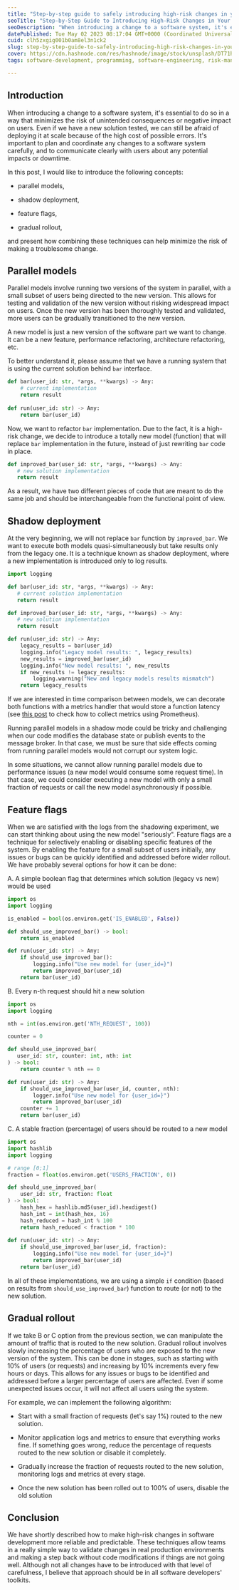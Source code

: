 ```yaml
---
title: "Step-by-step guide to safely introducing high-risk changes in your software system"
seoTitle: "Step-by-Step Guide to Introducing High-Risk Changes in Your Software"
seoDescription: "When introducing a change to a software system, it's essential to do so in a way that minimizes the risk of unintended consequences"
datePublished: Tue May 02 2023 08:17:04 GMT+0000 (Coordinated Universal Time)
cuid: clh5zxgig001b0am8el3n1ck2
slug: step-by-step-guide-to-safely-introducing-high-risk-changes-in-your-software-system
cover: https://cdn.hashnode.com/res/hashnode/image/stock/unsplash/DT71hAJoIJM/upload/b3fdbc2a7290e508826624e9b7ed39bb.jpeg
tags: software-development, programming, software-engineering, risk-management

---
```


## Introduction

When introducing a change to a software system, it's essential to do so in a way that minimizes the risk of unintended consequences or negative impact on users. Even if we have a new solution tested, we can still be afraid of deploying it at scale because of the high cost of possible errors. It's important to plan and coordinate any changes to a software system carefully, and to communicate clearly with users about any potential impacts or downtime.

In this post, I would like to introduce the following concepts:

* parallel models,
    
* shadow deployment,
    
* feature flags,
    
* gradual rollout,
    

and present how combining these techniques can help minimize the risk of making a troublesome change.

## Parallel models

Parallel models involve running two versions of the system in parallel, with a small subset of users being directed to the new version. This allows for testing and validation of the new version without risking widespread impact on users. Once the new version has been thoroughly tested and validated, more users can be gradually transitioned to the new version.

A new model is just a new version of the software part we want to change. It can be a new feature, performance refactoring, architecture refactoring, etc.

To better understand it, please assume that we have a running system that is using the current solution behind `bar` interface.

```python
def bar(user_id: str, *args, **kwargs) -> Any:
    # current implementation
    return result
          
def run(user_id: str) -> Any:
    return bar(user_id)
```

Now, we want to refactor `bar` implementation. Due to the fact, it is a high-risk change, we decide to introduce a totally new model (function) that will replace `bar` implementation in the future, instead of just rewriting `bar` code in place.

```python
def improved_bar(user_id: str, *args, **kwargs) -> Any:
   # new solution implementation
   return result
```

As a result, we have two different pieces of code that are meant to do the same job and should be interchangeable from the functional point of view.

## Shadow deployment

At the very beginning, we will not replace `bar` function by `improved_bar`. We want to execute both models quasi-simultaneously but take results only from the legacy one. It is a technique known as shadow deployment, where a new implementation is introduced only to log results.

```python
import logging

def bar(user_id: str, *args, **kwargs) -> Any:
   # current solution implementation
   return result

def improved_bar(user_id: str, *args, **kwargs) -> Any:
   # new solution implementation
   return result

def run(user_id: str) -> Any:
    legacy_results = bar(user_id)
    logging.info("Legacy model results: ", legacy_results)
    new_results = improved_bar(user_id)
    logging.info("New model results: ", new_results
    if new_results != legacy_results:
        logging.warning("New and legacy models results mismatch")
    return legacy_results
```

If we are interested in time comparison between models, we can decorate both functions with a metrics handler that would store a function latency (see [this post](https://jorzel.hashnode.dev/how-to-use-prometheus-for-web-application-monitoring) to check how to collect metrics using Prometheus).

Running parallel models in a shadow mode could be tricky and challenging when our code modifies the database state or publish events to the message broker. In that case, we must be sure that side effects coming from running parallel models would not corrupt our system logic.

In some situations, we cannot allow running parallel models due to performance issues (a new model would consume some request time). In that case, we could consider executing a new model with only a small fraction of requests or call the new model asynchronously if possible.

## Feature flags

When we are satisfied with the logs from the shadowing experiment, we can start thinking about using the new model "seriously". Feature flags are a technique for selectively enabling or disabling specific features of the system. By enabling the feature for a small subset of users initially, any issues or bugs can be quickly identified and addressed before wider rollout. We have probably several options for how it can be done:

A. A simple boolean flag that determines which solution (legacy vs new) would be used

```python
import os
import logging

is_enabled = bool(os.environ.get('IS_ENABLED', False))

def should_use_improved_bar() -> bool:
    return is_enabled

def run(user_id: str) -> Any:
    if should_use_improved_bar():
        logging.info("Use new model for {user_id=}")
        return improved_bar(user_id)
    return bar(user_id)
```

B. Every n-th request should hit a new solution

```python
import os
import logging

nth = int(os.environ.get('NTH_REQUEST', 100))

counter = 0

def should_use_improved_bar(
   user_id: str, counter: int, nth: int
) -> bool:
    return counter % nth == 0

def run(user_id: str) -> Any:
    if should_use_improved_bar(user_id, counter, nth):
        logger.info("Use new model for {user_id=}")
        return improved_bar(user_id)
    counter += 1
    return bar(user_id)
```

C. A stable fraction (percentage) of users should be routed to a new model

```python
import os
import hashlib
import logging

# range [0;1]
fraction = float(os.environ.get('USERS_FRACTION', 0)) 

def should_use_improved_bar(
    user_id: str, fraction: float
) -> bool:
    hash_hex = hashlib.md5(user_id).hexdigest()
    hash_int = int(hash_hex, 16)
    hash_reduced = hash_int % 100
    return hash_reduced < fraction * 100
          
def run(user_id: str) -> Any:
    if should_use_improved_bar(user_id, fraction):
        logging.info("Use new model for {user_id=}")
        return improved_bar(user_id)
    return bar(user_id)
```

In all of these implementations, we are using a simple `if` condition (based on results from `should_use_improved_bar`) function to route (or not) to the new solution.

## Gradual rollout

If we take B or C option from the previous section, we can manipulate the amount of traffic that is routed to the new solution. Gradual rollout involves slowly increasing the percentage of users who are exposed to the new version of the system. This can be done in stages, such as starting with 10% of users (or requests) and increasing by 10% increments every few hours or days. This allows for any issues or bugs to be identified and addressed before a larger percentage of users are affected. Even if some unexpected issues occur, it will not affect all users using the system.

For example, we can implement the following algorithm:

* Start with a small fraction of requests (let's say 1%) routed to the new solution.
    
* Monitor application logs and metrics to ensure that everything works fine. If something goes wrong, reduce the percentage of requests routed to the new solution or disable it completely.
    
* Gradually increase the fraction of requests routed to the new solution, monitoring logs and metrics at every stage.
    
* Once the new solution has been rolled out to 100% of users, disable the old solution
    

## Conclusion

We have shortly described how to make high-risk changes in software development more reliable and predictable. These techniques allow teams in a really simple way to validate changes in real production environments and making a step back without code modifications if things are not going well. Although not all changes have to be introduced with that level of carefulness, I believe that approach should be in all software developers' toolkits.